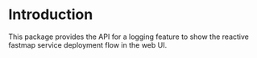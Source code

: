 # Introduction

This package provides the API for a logging feature to show the reactive
fastmap service deployment flow in the web UI.
